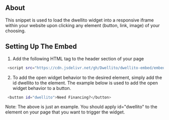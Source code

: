 <!-- Improved compatibility of back to top link: See: https://github.com/othneildrew/Best-README-Template/pull/73 -->

<a name="readme-top"></a>

<!-- PROJECT LOGO -->
<br />
<!-- ABOUT THE PROJECT -->

## About

This snippet is used to load the dwellito widget into a responsive iframe within your website upon clicking any element (button, link, image) of your choosing.

## Setting Up The Embed

1. Add the following HTML tag to the header section of your page

```sh
 <script src="https://cdn.jsdelivr.net/gh/Dwellito/dwellito-embed/embed.js" async></script>
```

2. To add the open widget behavior to the desired element, simply add the id dwellito to the element. The example below is used to add the open widget behavior to a button.

```sh
 <button id="dwellito">Need Financing?</button>
```

Note: The above is just an example. You should apply id="dwellito" to the element on your page that you want to trigger the widget.

